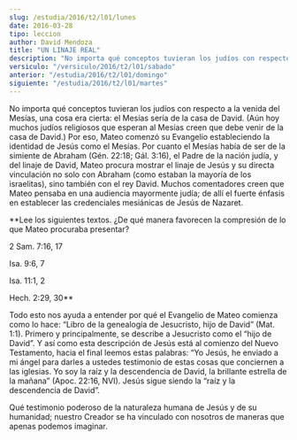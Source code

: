 ```yaml
---
slug: /estudia/2016/t2/l01/lunes
date: 2016-03-28
tipo: leccion
author: David Mendoza
title: "UN LINAJE REAL"
description: "No importa qué conceptos tuvieran los judíos con respecto a la venida del  Mesías, una cosa era cierta: el Mesías sería de la casa de David. (Aún hoy  muchos judíos religiosos que esperan al Mesías creen que debe venir de la  casa de David.) Por eso, Mateo comenzó su ..."
versiculo: "/versiculo/2016/t2/l01/sabado"
anterior: "/estudia/2016/t2/l01/domingo"
siguiente: "/estudia/2016/t2/l01/martes"
---
```


No importa qué conceptos tuvieran los judíos con respecto a la venida del Mesías, una cosa era cierta: el Mesías sería de la casa de David. (Aún hoy muchos judíos religiosos que esperan al Mesías creen que debe venir de la casa de David.) Por eso, Mateo comenzó su Evangelio estableciendo la identidad de Jesús como el Mesías. Por cuanto el Mesías había de ser de la simiente de Abraham (Gén. 22:18; Gál. 3:16), el Padre de la nación judía, y del linaje de David, Mateo procura mostrar el linaje de Jesús y su directa vinculación no solo con Abraham (como estaban la mayoría de los israelitas), sino también con el rey David. Muchos comentadores creen que Mateo pensaba en una audiencia mayormente judía; de allí el fuerte énfasis en establecer las credenciales mesiánicas de Jesús de Nazaret.

 **Lee los siguientes textos. ¿De qué manera favorecen la compresión de lo que Mateo procuraba presentar?

2 Sam. 7:16, 17

Isa. 9:6, 7

Isa. 11:1, 2

Hech. 2:29, 30**

Todo esto nos ayuda a entender por qué el Evangelio de Mateo comienza como lo hace: “Libro de la genealogía de Jesucristo, hijo de David” (Mat. 1:1). Primero y principalmente, se describe a Jesucristo como el “hijo de David”. Y así como esta descripción de Jesús está al comienzo del Nuevo Testamento, hacia el final leemos estas palabras: “Yo Jesús, he enviado a mi ángel para darles a ustedes testimonio de estas cosas que conciernen a las iglesias. Yo soy la raíz y la descendencia de David, la brillante estrella de la mañana” (Apoc. 22:16, NVI). Jesús sigue siendo la “raíz y la descendencia de David”.

Qué testimonio poderoso de la naturaleza humana de Jesús y de su humanidad; nuestro Creador se ha vinculado con nosotros de maneras que apenas podemos imaginar.
